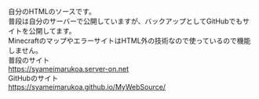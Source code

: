 自分のHTMLのソースです。<br>
普段は自分のサーバーで公開していますが、バックアップとしてGitHubでもサイトを公開してます。<br>
MinecraftのマップやエラーサイトはHTML外の技術なので使っているので機能しません。<br>
普段のサイト<br>
https://syameimarukoa.server-on.net<br>
GitHubのサイト<br>
https://syameimarukoa.github.io/MyWebSource/
